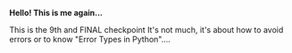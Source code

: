 **Hello! This is me again...**

This is the 9th and FINAL checkpoint
It's not much, it's about how to avoid errors or to know "Error Types in Python"....
